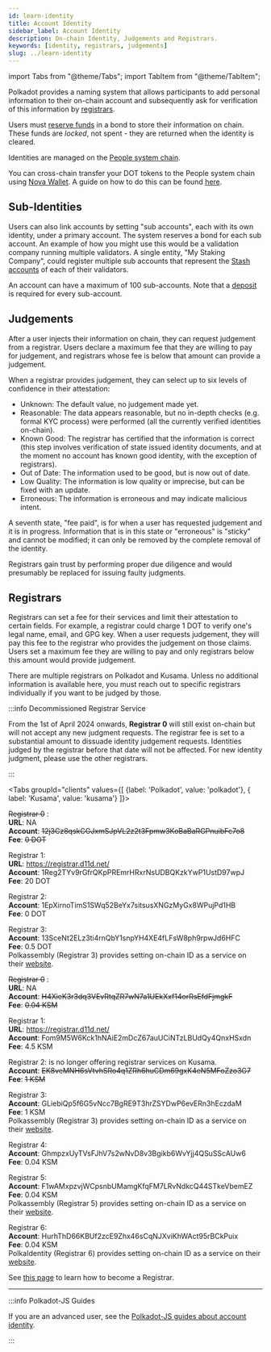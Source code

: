 ```yaml
---
id: learn-identity
title: Account Identity
sidebar_label: Account Identity
description: On-chain Identity, Judgements and Registrars.
keywords: [identity, registrars, judgements]
slug: ../learn-identity
---
```


import Tabs from "@theme/Tabs"; import TabItem from "@theme/TabItem";

Polkadot provides a naming system that allows participants to add personal information to their
on-chain account and subsequently ask for verification of this information by
[registrars](#registrars).

Users must [reserve funds](../general/chain-state-values.md#identity-deposit) in a bond to store
their information on chain. These funds are _locked_, not spent - they are returned when the
identity is cleared.

Identities are managed on the [People system chain](./learn-system-chains.md).

You can cross-chain transfer your DOT tokens to the People system chain using
[Nova Wallet](https://novawallet.io/). A guide on how to do this can be found
[here](https://docs.novawallet.io/nova-wallet-wiki/asset-management/how-to-send-tokens/send-tokens-cross-chain).

## Sub-Identities

Users can also link accounts by setting "sub accounts", each with its own identity, under a primary
account. The system reserves a bond for each sub account. An example of how you might use this would
be a validation company running multiple validators. A single entity, "My Staking Company", could
register multiple sub accounts that represent the [Stash accounts](learn-cryptography.md) of each of
their validators.

An account can have a maximum of 100 sub-accounts. Note that a
[deposit](../general/chain-state-values.md#sub-identity-deposit) is required for every sub-account.

## Judgements

After a user injects their information on chain, they can request judgement from a registrar. Users
declare a maximum fee that they are willing to pay for judgement, and registrars whose fee is below
that amount can provide a judgement.

When a registrar provides judgement, they can select up to six levels of confidence in their
attestation:

- Unknown: The default value, no judgement made yet.
- Reasonable: The data appears reasonable, but no in-depth checks (e.g. formal KYC process) were
  performed (all the currently verified identities on-chain).
- Known Good: The registrar has certified that the information is correct (this step involves
  verification of state issued identity documents, and at the moment no account has known good
  identity, with the exception of registrars).
- Out of Date: The information used to be good, but is now out of date.
- Low Quality: The information is low quality or imprecise, but can be fixed with an update.
- Erroneous: The information is erroneous and may indicate malicious intent.

A seventh state, "fee paid", is for when a user has requested judgement and it is in progress.
Information that is in this state or "erroneous" is "sticky" and cannot be modified; it can only be
removed by the complete removal of the identity.

Registrars gain trust by performing proper due diligence and would presumably be replaced for
issuing faulty judgments.

## Registrars

Registrars can set a fee for their services and limit their attestation to certain fields. For
example, a registrar could charge 1 DOT to verify one's legal name, email, and GPG key. When a user
requests judgement, they will pay this fee to the registrar who provides the judgement on those
claims. Users set a maximum fee they are willing to pay and only registrars below this amount would
provide judgement.

There are multiple registrars on Polkadot and Kusama. Unless no additional information is available
here, you must reach out to specific registrars individually if you want to be judged by those.

:::info Decommissioned Registrar Service

From the 1st of April 2024 onwards, **Registrar 0** will still exist on-chain but will not accept
any new judgment requests. The registrar fee is set to a substantial amount to dissuade identity
judgement requests. Identities judged by the registrar before that date will not be affected. For
new identity judgment, please use the other registrars.

:::

<!-- prettier-ignore -->
<Tabs groupId="clients" values={[ {label: 'Polkadot', value: 'polkadot'}, { label: 'Kusama', value: 'kusama'} ]}>

<TabItem value="polkadot">

~~Registrar 0~~ : <br /> **URL**: NA <br /> **Account**:
~~12j3Cz8qskCGJxmSJpVL2z2t3Fpmw3KoBaBaRGPnuibFc7o8~~ <br /> **Fee**: ~~0 DOT~~ <br />

Registrar 1: <br /> **URL**: https://registrar.d11d.net/ <br /> **Account**:
1Reg2TYv9rGfrQKpPREmrHRxrNsUDBQKzkYwP1UstD97wpJ <br /> **Fee**: 20 DOT <br />

Registrar 2: <br /> **Account**: 1EpXirnoTimS1SWq52BeYx7sitsusXNGzMyGx8WPujPd1HB <br /> **Fee**: 0
DOT <br />

Registrar 3: <br /> **Account**: 13SceNt2ELz3ti4rnQbY1snpYH4XE4fLFsW8ph9rpwJd6HFC <br /> **Fee**:
0.5 DOT <br /> Polkassembly (Registrar 3) provides setting on-chain ID as a service on their
[website](https://polkadot.polkassembly.io/).

</TabItem>
<TabItem value="kusama">

~~Registrar 0~~ : <br /> **URL**: NA <br /> **Account**:
~~H4XieK3r3dq3VEvRtqZR7wN7a1UEkXxf14orRsEfdFjmgkF~~ <br /> **Fee**: ~~0.04 KSM~~ <br />

Registrar 1: <br /> **URL**: https://registrar.d11d.net/ <br /> **Account**:
Fom9M5W6Kck1hNAiE2mDcZ67auUCiNTzLBUdQy4QnxHSxdn <br /> **Fee**: 4.5 KSM <br />

Registrar 2: is no longer offering registrar services on Kusama. <br /> **Account**:
~~EK8veMNH6sVtvhSRo4q1ZRh6huCDm69gxK4eN5MFoZzo3G7~~ <br /> **Fee**: ~~1 KSM~~ <br />

Registrar 3: <br /> **Account**: GLiebiQp5f6G5vNcc7BgRE9T3hrZSYDwP6evERn3hEczdaM <br /> **Fee**: 1
KSM <br /> Polkassembly (Registrar 3) provides setting on-chain ID as a service on their
[website](https://kusama.polkassembly.io/).

Registrar 4: <br /> **Account**: GhmpzxUyTVsFJhV7s2wNvD8v3Bgikb6WvYjj4QSuSScAUw6 <br /> **Fee**:
0.04 KSM <br />

Registrar 5: <br /> **Account**: F1wAMxpzvjWCpsnbUMamgKfqFM7LRvNdkcQ44STkeVbemEZ <br /> **Fee**:
0.04 KSM <br /> Polkassembly (Registrar 5) provides setting on-chain ID as a service on their
[website](https://kusama.polkassembly.io/).

Registrar 6: <br /> **Account**: HurhThD66KBUf2zcE9Zhx46sCqNJXviKhWAct95rBCkPuix <br /> **Fee**:
0.04 KSM <br /> PolkaIdentity (Registrar 6) provides setting on-chain ID as a service on their
[website](https://polkaidentity.com/).

</TabItem>
</Tabs>

See [this page](./learn-guides-identity.md#registrars) to learn how to become a Registrar.

---

:::info Polkadot-JS Guides

If you are an advanced user, see the
[Polkadot-JS guides about account identity](./learn-guides-identity.md).

:::
